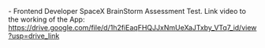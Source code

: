 <Orakwue Chukwudi> - Frontend Developer
SpaceX BrainStorm Assessment Test.
Link video to the working of the App:
https://drive.google.com/file/d/1h2fiEaqFHQJJxNmUeXaJTxby_VTq7_id/view?usp=drive_link
